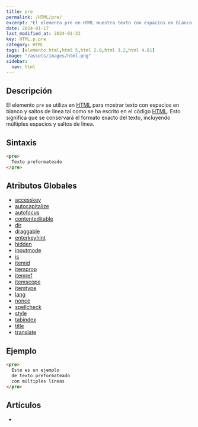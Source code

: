 ```yaml
---
title: pre
permalink: /HTML/pre/
excerpt: "El elemento pre en HTML muestra texto con espacios en blanco y saltos de línea tal como se ha escrito en el código. Conserva el formato exacto del texto, incluyendo múltiples espacios y saltos de línea."
date: 2024-01-17
last_modified_at: 2024-01-23
key: HTML.p.pre
category: HTML
tags: [elemento html,html 5,html 2.0,html 3.2,html 4.01]
image: "/assets/images/html.png"
sidebar:
  nav: html
---
```


## Descripción


El elemento `pre` se utiliza en [HTML](https://www.manualweb.net/html/) para mostrar texto con espacios en blanco y saltos de línea tal como se ha escrito en el código [HTML](https://www.manualweb.net/html/). Esto significa que se conservará el formato exacto del texto, incluyendo múltiples espacios y saltos de línea.


## Sintaxis


```html
<pre>
  Texto preformateado
</pre>
```


## Atributos Globales

- [accesskey](https://www.w3api.com/HTML/accesskey/)
- [autocapitalize](https://www.w3api.com/HTML/autocapitalize/)
- [autofocus](https://www.w3api.com/HTML/autofocus/)
- [contenteditable](https://www.w3api.com/HTML/contenteditable/)
- [dir](https://www.w3api.com/HTML/dir/)
- [draggable](https://www.w3api.com/HTML/draggable/)
- [enterkeyhint](https://www.w3api.com/HTML/enterkeyhint/)
- [hidden](https://www.w3api.com/HTML/hidden/)
- [inputmode](https://www.w3api.com/HTML/inputmode/)
- [is](https://www.w3api.com/HTML/is/)
- [itemid](https://www.w3api.com/HTML/itemid/)
- [itemprop](https://www.w3api.com/HTML/itemprop/)
- [itemref](https://www.w3api.com/HTML/itemref/)
- [itemscope](https://www.w3api.com/HTML/itemscope/)
- [itemtype](https://www.w3api.com/HTML/itemtype/)
- [lang](https://www.w3api.com/HTML/lang/)
- [nonce](https://www.w3api.com/HTML/nonce/)
- [spellcheck](https://www.w3api.com/HTML/spellcheck/)
- [style](https://www.w3api.com/HTML/style/)
- [tabindex](https://www.w3api.com/HTML/tabindex/)
- [title](https://www.w3api.com/HTML/title/)
- [translate](https://www.w3api.com/HTML/translate/)

## Ejemplo


```html
<pre>
  Este es un ejemplo
  de texto preformateado
  con múltiples líneas
</pre>

```


## Artículos

- 
